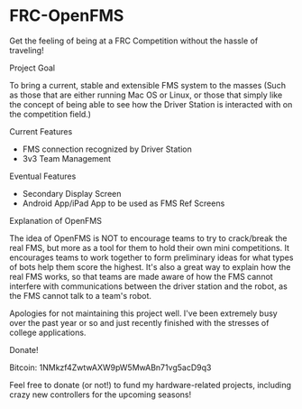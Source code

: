 FRC-OpenFMS
===========

Get the feeling of being at a FRC Competition without the hassle of traveling!

Project Goal

 To bring a current, stable and extensible FMS system to the masses (Such as those that are either running Mac OS or Linux, or those that simply like the concept of being able to see how the Driver Station is interacted with on the competition field.)

Current Features
  * FMS connection recognized by Driver Station
  * 3v3 Team Management

Eventual Features
  * Secondary Display Screen
  * Android App/iPad App to be used as FMS Ref Screens

Explanation of OpenFMS

The idea of OpenFMS is NOT to encourage teams to try to crack/break the real FMS, but more as a tool for them to hold their own mini competitions. It encourages teams to work together to form preliminary ideas for what types of bots help them score the highest. It's also a great way to explain how the real FMS works, so that teams are made aware of how the FMS cannot interfere with communications between the driver station and the robot, as the FMS cannot talk to a team's robot. 


Apologies for not maintaining this project well. I've been extremely busy over the past year or so and just recently finished with the stresses of college applications. 

Donate!

Bitcoin:
1NMkzf4ZwtwAXW9pW5MwABn71vg5acD9q3

Feel free to donate (or not!) to fund my hardware-related projects, including crazy new controllers for the upcoming seasons!
